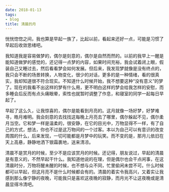 ```yaml
---
date: 2018-01-13
tags:
- blog
title: 清晨的月
---
```


恍恍惚惚之间，我也算是早起一族了，比起以前，看起来还好一点，可能是习惯了早起后收敛思绪吧。
<!--more-->
我知道我是容易做梦的，偶尔是刻意的，偶尔是自然而然的。以前的我早上一醒是能知道做梦的感觉的，还记得一点梦的内容，如果时间充裕，我会试着闭上眼，假装自己又睡过去，然后看看梦会如何发展。但后来，我发现梦就像是没有终点的，我只会不断的场景转换，人物变化，很少的对话，更多的是一种情绪，看的很真实，我却知道很不符合现实。不知道什么时候开始，我不想要这种“没有意义”的梦了。现在的我看不出这样的梦有什么用，更不明白这样的梦会给我怎样的安慰，而多睡会后反而有点头痛眼晕，索性也就暂时调整了作息，和寝室的同学一起每日早起了。

早起了这么久，让我惊喜的，偶尔是能看到月亮的。这月就像一场好梦，好梦难寻，皓月难明。我会刻意的去找找这每晚上月亮去了哪里，偶尔躲起不见，偶尔柔月当空。它和梦一样是温柔的，很安静，在它的目光中，万物显得不一样，有了自己的方式，想法，你也不过是这万物间的一个过客。本以为自己可以有意识的改变周围的什么，后来发现，一切可能都是月梦中的玩笑。而不变的是，那月儿依旧在天上高悬，静静地洒下银霜裹地，送来清凉。

清晨不是赏月的时候，至少不是应该赏月的时候。还记得，朋友说过，早起的清晨是有意义的，不然早起干什么。我知道他说的在理，但是偶尔也会干点闲事，在这清晨时分，万物将醒未醒的时候，也不想与众不同，忙里偷闲未尝不可。什么时候都可以早起，但这月亮不是什么时候都会有的。清晨的着实令我高兴，又着实让我感到那么像宁静的夜晚，可能我只是喜欢这夜晚的寂静，而月光不让这夜晚或是清晨显得冷清吧。